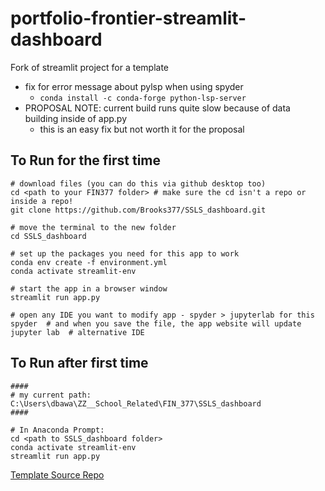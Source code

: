 # portfolio-frontier-streamlit-dashboard
 Fork of streamlit project for a template
 - fix for error message about pylsp when using spyder 
   - ```conda install -c conda-forge python-lsp-server ```
 - PROPOSAL NOTE: current build runs quite slow because of data building inside of app.py
     - this is an easy fix but not worth it for the proposal
## To Run for the first time
```
# download files (you can do this via github desktop too)
cd <path to your FIN377 folder> # make sure the cd isn't a repo or inside a repo!
git clone https://github.com/Brooks377/SSLS_dashboard.git

# move the terminal to the new folder
cd SSLS_dashboard

# set up the packages you need for this app to work 
conda env create -f environment.yml
conda activate streamlit-env

# start the app in a browser window
streamlit run app.py

# open any IDE you want to modify app - spyder > jupyterlab for this
spyder  # and when you save the file, the app website will update
jupyter lab  # alternative IDE
```
## To Run after first time
```
####
# my current path: C:\Users\dbawa\ZZ__School_Related\FIN_377\SSLS_dashboard
####

# In Anaconda Prompt:
cd <path to SSLS_dashboard folder>
conda activate streamlit-env
streamlit run app.py
```

[Template Source Repo](https://github.com/donbowen/portfolio-frontier-streamlit-dashboard/)
